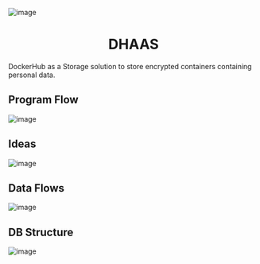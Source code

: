 ![image](https://github.com/user-attachments/assets/ff4f9cd8-c547-4e65-b10e-ae7ec968efa5)

<h1 align=center>DHAAS</h1>
DockerHub as a Storage solution to store encrypted containers containing personal data.

## Program Flow
![image](https://github.com/user-attachments/assets/7bda523e-77d1-427f-852c-289187d0f9a9)

## Ideas
![image](https://github.com/user-attachments/assets/da59a9df-fcbf-4990-a596-bf005036318b)

## Data Flows
![image](https://github.com/user-attachments/assets/3726ea71-9123-4d6f-8251-0679d88a65f1)

## DB Structure
![image](https://github.com/user-attachments/assets/14da8512-1535-406d-82da-ba470009be20)
